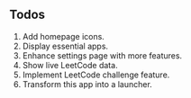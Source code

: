 ## Todos

1. Add homepage icons.
2. Display essential apps.
3. Enhance settings page with more features.
4. Show live LeetCode data.
5. Implement LeetCode challenge feature.
6. Transform this app into a launcher.

